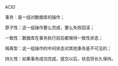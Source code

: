 ACID

事务：是一组对数据库的操作；

原子性：这一组操作要么完成，要么失败回滚；

一致性：数据库在事务执行前后都保持一致性状态；

隔离型：这一组操作的中间状态对其他事务是不可见的；

持久性：如果事务成功完成，提交以后，状态将长久保持。